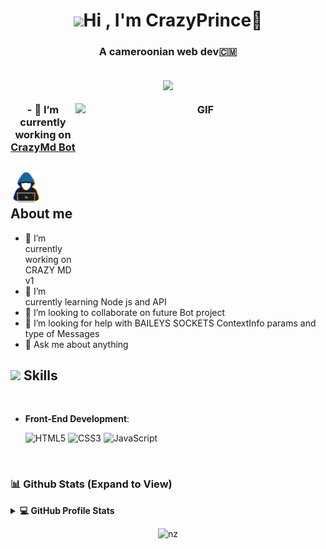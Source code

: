 <h1 align="center"><b><img src="https://media.giphy.com/media/hvRJCLFzcasrR4ia7z/giphy.gif" width="35">Hi , I'm CrazyPrince👑</b>
<h3 align="center"><b>A cameroonian web dev🇨🇲</b>
<br>
<br>
<div align="center">
  
[![](https://visitcount.itsvg.in/api?id=CrazyPrince&icon=3&color=6)](https://visitcount.itsvg.in)
  
</div>
<a target="_blank" align="center">
  <img align="right" top="500" height="300" width="400" alt="GIF" src="https://media.giphy.com/media/SWoSkN6DxTszqIKEqv/giphy.gif">
</a>
- 🔭 I’m currently working on <a href="http://github.com/CrazyPrince/CRAZY-MD-v2" target="blank">CrazyMd Bot</a>

## <picture><img src = "https://github.com/0xAbdulKhalid/0xAbdulKhalid/raw/main/assets/mdImages/about_me.gif" width = 50px></picture> **About me**

- 🔭 I’m currently working on CRAZY MD v1
- 🌱 I’m currently learning Node js and API
- 👯 I’m looking to collaborate on future Bot project
- 🤔 I’m looking for help with BAILEYS SOCKETS ContextInfo params and type of Messages
- 💬 Ask me about anything

## <img src="https://media2.giphy.com/media/QssGEmpkyEOhBCb7e1/giphy.gif?cid=ecf05e47a0n3gi1bfqntqmob8g9aid1oyj2wr3ds3mg700bl&rid=giphy.gif" width ="25"><b> Skills</b>
<br>

- **Front-End Development**:

   ![HTML5](https://img.shields.io/badge/HTML5%20-%23E34F26.svg?style=for-the-badge&logo=html5&logoColor=white)
   ![CSS3](https://img.shields.io/badge/CSS%20-%231572B6.svg?style=for-the-badge&logo=css3&logoColor=white)
   ![JavaScript](https://img.shields.io/badge/JavaScript%20-%23F7DF1E.svg?style=for-the-badge&logo=javascript&logoColor=black)
<br>
<div align="center">
</div>

### 📊 Github Stats (Expand to View) 


<details> 
  <summary><b>💻 GitHub Profile Stats</b></summary>
  <br/>
  <p align="center">
    <a href="https://github.com/CrazyPrince/github-readme-stats"><img alt="CrazyPrince's Github Stats" src="https://github-readme-stats.vercel.app/api?username=CrazyPrince&show_icons=true&count_private=true&theme=algolia" height="192px"/></a>
<br/>
  &nbsp;
	  <img src="https://github-readme-stats.vercel.app/api/top-langs?username=CrazyPrince&show_icons=true&locale=en&layout=compact&theme=algolia" alt="CrazyPrince" height="192px"/>
  <br/>
<br/>
  <b>Note:</b> Top languages is only a metric of the languages my public code consists of and doesn't reflect experience or skill level.
  </p>
</details>

</details>

<p align="center">
<img src="https://github.com/CrazyPrince/CRAZY-MD-v2/raw/output/github-contribution-grid-snake.svg" alt="nz" width="700"/>
</p>
	


